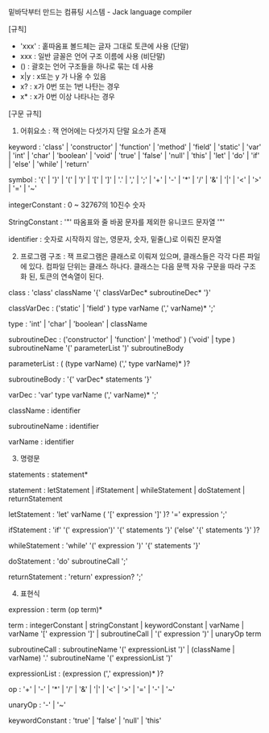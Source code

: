 밑바닥부터 만드는 컴퓨팅 시스템 - Jack language compiler

[규칙]
  - 'xxx' : 홑따옴표 볼드체는 글자 그대로 토큰에 사용 (단말)
  - xxx   : 일반 글꼴은 언어 구조 이름에 사용 (비단말)
  - ()    : 괄호는 언어 구조들을 하나로 묶는 데 사용
  - x|y   : x또는 y 가 나올 수 있음
  - x?    : x가 0번 또는 1번 나탄는 경우
  - x*    : x가 0번 이상 나타나는 경우

[구문 규칙]
1. 어휘요소 : 잭 언어에는 다섯가지 단말 요소가 존재

  keyword : 'class' | 'constructor' | 'function' | 'method' |
    'field' | 'static' | 'var' | 'int' | 'char' | 'boolean' |
    'void' | 'true' | 'false' | 'null' | 'this' | 'let' | 'do' |
    'if' | 'else' | 'while' | 'return'

  symbol : '{' | '}' | '(' | ')' | '[' | ']' |
    '.' | ',' | ';' | '+' | '-' | '*' | '/' |
    '&' | '|' | '<' | '>' | '=' | '~' 

  integerConstant : 0 ~ 32767의 10진수 숫자
  
  StringConstant : '"' 따옴표와 줄 바꿈 문자를 제외한 유니코드 문자열 '"'

  identifier : 숫자로 시작하지 않는, 영문자, 숫자, 밑줄(_)로 이뤄진 문자열


2. 프로그램 구조 : 잭 프로그램은 클래스로 이뤄져 있으며, 클래스들은 각각 다른 파일에 있다.
  컴파일 단위는 클래스 하나다. 클래스는 다음 문맥 자유 구문을 따라 구조화 된, 토큰의 연속열이 된다.

  class : 'class' className '{' classVarDec* subroutineDec* '}'

  classVarDec : ('static' | 'field' ) type varName (',' varName)* ';'
  
  type : 'int' | 'char' | 'boolean' | className

  subroutineDec : ('constructor' | 'function' | 'method' )
    ('void' | type ) subroutineName '(' parameterList ')' subroutineBody

  parameterList : ( (type varName) (',' type varName)* )?

  subroutineBody : '{' varDec* statements '}'

  varDec : 'var' type varName (',' varName)* ';'

  className : identifier

  subroutineName : identifier

  varName : identifier


3. 명령문
  
  statements : statement*
  
  statement : letStatement | ifStatement | whileStatement | doStatement | returnStatement

  letStatement : 'let' varName ( '[' expression ']' )? '=' expression ';'

  ifStatement : 'if' '(' expression')' '{' statements '}'
    ('else' '{' statements '}' )?
  
  whileStatement : 'while' '(' expression ')' '{' statements '}'

  doStatement : 'do' subroutineCall ';'

  returnStatement : 'return' expression? ';'


4. 표현식
  
  expression : term (op term)*

  term : integerConstant | stringConstant | keywordConstant |
    varName | varName '[' expression ']' | subroutineCall | '(' expression ')' | unaryOp term

  subroutineCall : subroutineName '(' expressionList ')' | (className | varName) '.' subroutineName '(' expressionList ')'

  expressionList : (expression (',' expression)* )?

  op : '+' | '-' | '*' | '/' | '&' | '|' | '<' | '>' | '=' | '-' | '~' 

  unaryOp : '-' | '~' 

  keywordConstant : 'true' | 'false' | 'null' | 'this' 
